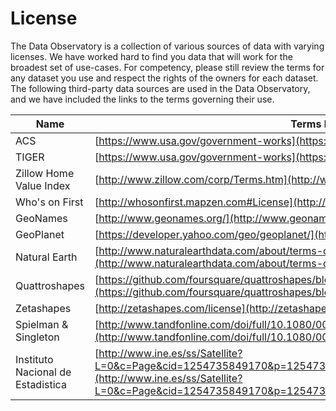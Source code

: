 # License

The Data Observatory is a collection of various sources of data with varying licenses. We have worked hard to find you data that will work for the broadest set of use-cases. For competency, please still review the terms for any dataset you use and respect the rights of the owners for each dataset. The following third-party data sources are used in the Data Observatory, and we have included the links to the terms governing their use.

Name  | Terms link 
-------|---------
ACS   |  [https://www.usa.gov/government-works](https://www.usa.gov/government-works)
TIGER   |  [https://www.usa.gov/government-works](https://www.usa.gov/government-works)
Zillow Home Value Index | [http://www.zillow.com/corp/Terms.htm](http://www.zillow.com/corp/Terms.htm)
Who's on First |  [http://whosonfirst.mapzen.com#License](http://whosonfirst.mapzen.com#License)
GeoNames  |  [http://www.geonames.org/](http://www.geonames.org/)
GeoPlanet  |  [https://developer.yahoo.com/geo/geoplanet/](https://developer.yahoo.com/geo/geoplanet/)
Natural Earth  |  [http://www.naturalearthdata.com/about/terms-of-use/](http://www.naturalearthdata.com/about/terms-of-use/)
Quattroshapes  |  [https://github.com/foursquare/quattroshapes/blob/master/LICENSE.md](https://github.com/foursquare/quattroshapes/blob/master/LICENSE.md)
Zetashapes  |  [http://zetashapes.com/license](http://zetashapes.com/license)
Spielman & Singleton  |  [http://www.tandfonline.com/doi/full/10.1080/00045608.2015.1052335](http://www.tandfonline.com/doi/full/10.1080/00045608.2015.1052335)
Instituto Nacional de Estadistica  |  [http://www.ine.es/ss/Satellite?L=0&c=Page&cid=1254735849170&p=1254735849170&pagename=Ayuda%2FINELayout](http://www.ine.es/ss/Satellite?L=0&c=Page&cid=1254735849170&p=1254735849170&pagename=Ayuda%2FINELayout)

